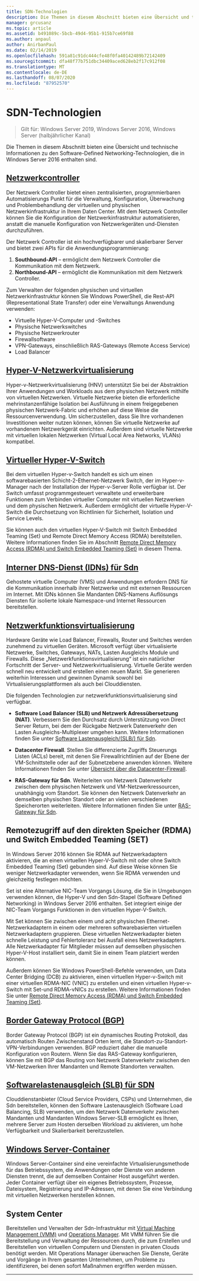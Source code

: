 ```yaml
---
title: SDN-Technologien
description: Die Themen in diesem Abschnitt bieten eine Übersicht und technische Informationen zu den Software-Defined Networking-Technologien, die in Windows Server 2016 enthalten sind.
manager: grcusanz
ms.topic: article
ms.assetid: b491089c-5bcb-49d4-95b1-915b7ce69f88
ms.author: anpaul
author: AnirbanPaul
ms.date: 02/14/2019
ms.openlocfilehash: 591a81c91dc444cfe48f0fa40142489b72142409
ms.sourcegitcommit: dfa48f77b751dbc34409aced628eb2f17c912f08
ms.translationtype: MT
ms.contentlocale: de-DE
ms.lasthandoff: 08/07/2020
ms.locfileid: "87952570"
---
```

# <a name="sdn-technologies"></a>SDN-Technologien

>Gilt für: Windows Server 2019, Windows Server 2016, Windows Server (halbjährlicher Kanal)

Die Themen in diesem Abschnitt bieten eine Übersicht und technische Informationen zu den Software-Defined Networking-Technologien, die in Windows Server 2016 enthalten sind.

## <a name="network-controller"></a>[Netzwerkcontroller](network-controller/Network-Controller.md)

Der Netzwerk Controller bietet einen zentralisierten, programmierbaren Automatisierungs Punkt für die Verwaltung, Konfiguration, Überwachung und Problembehandlung der virtuellen und physischen Netzwerkinfrastruktur in Ihrem Daten Center. Mit dem Netzwerk Controller können Sie die Konfiguration der Netzwerkinfrastruktur automatisieren, anstatt die manuelle Konfiguration von Netzwerkgeräten und-Diensten durchzuführen.

Der Netzwerk Controller ist ein hochverfügbarer und skalierbarer Server und bietet zwei APIs für die Anwendungsprogrammierung:

1. **Southbound-API** – ermöglicht dem Netzwerk Controller die Kommunikation mit dem Netzwerk.
2. **Northbound-API** – ermöglicht die Kommunikation mit dem Netzwerk Controller.

Zum Verwalten der folgenden physischen und virtuellen Netzwerkinfrastruktur können Sie Windows PowerShell, die Rest-API (Representational State Transfer) oder eine Verwaltungs Anwendung verwenden:

- Virtuelle Hyper-V-Computer und -Switches
- Physische Netzwerkswitches
- Physische Netzwerkrouter
- Firewallsoftware
- VPN-Gateways, einschließlich RAS-Gateways (Remote Access Service)
- Load Balancer

## <a name="hyper-v-network-virtualization"></a>[Hyper-V-Netzwerkvirtualisierung](hyper-v-network-virtualization/Hyper-V-Network-Virtualization.md)

Hyper-v-Netzwerkvirtualisierung (HNV) unterstützt Sie bei der Abstraktion Ihrer Anwendungen und Workloads aus dem physischen Netzwerk mithilfe von virtuellen Netzwerken. Virtuelle Netzwerke bieten die erforderliche mehrinstanzenfähige Isolation bei Ausführung in einem freigegebenen physischen Netzwerk-Fabric und erhöhen auf diese Weise die Ressourcenverwendung. Um sicherzustellen, dass Sie Ihre vorhandenen Investitionen weiter nutzen können, können Sie virtuelle Netzwerke auf vorhandenem Netzwerkgerät einrichten. Außerdem sind virtuelle Netzwerke mit virtuellen lokalen Netzwerken (Virtual Local Area Networks, VLANs) kompatibel.

## <a name="hyper-v-virtual-switch"></a>[Virtueller Hyper-V-Switch](../../../virtualization/hyper-v-virtual-switch/Hyper-V-Virtual-Switch.md)

Bei dem virtuellen Hyper-v-Switch handelt es sich um einen softwarebasierten Schicht-2-Ethernet-Netzwerk Switch, der im Hyper-v-Manager nach der Installation der Hyper-v-Server Rolle verfügbar ist. Der Switch umfasst programmgesteuert verwaltete und erweiterbare Funktionen zum Verbinden virtueller Computer mit virtuellen Netzwerken und dem physischen Netzwerk. Außerdem ermöglicht der virtuelle Hyper-V-Switch die Durchsetzung von Richtlinien für Sicherheit, Isolation und Service Levels.

Sie können auch den virtuellen Hyper-V-Switch mit Switch Embedded Teaming (Set) und Remote Direct Memory Access (RDMA) bereitstellen. Weitere Informationen finden Sie im Abschnitt [Remote Direct Memory Access (RDMA) und Switch Embedded Teaming (Set)](#remote-direct-memory-access-rdma-and-switch-embedded-teaming-set) in diesem Thema.

## <a name="internal-dns-service-idns-for-sdn"></a>[Interner DNS-Dienst (IDNs) für Sdn](Idns-for-Sdn.md)

Gehostete virtuelle Computer (VMS) und Anwendungen erfordern DNS für die Kommunikation innerhalb ihrer Netzwerke und mit externen Ressourcen im Internet. Mit IDNs können Sie Mandanten DNS-Namens Auflösungs Diensten für isolierte lokale Namespace-und Internet Ressourcen bereitstellen.

## <a name="network-function-virtualization"></a>[Netzwerkfunktionsvirtualisierung](network-function-virtualization/Network-Function-Virtualization.md)

Hardware Geräte wie Load Balancer, Firewalls, Router und Switches werden zunehmend zu virtuellen Geräten. Microsoft verfügt über virtualisierte Netzwerke, Switches, Gateways, NATs, Lasten Ausgleichs Module und Firewalls. Diese „Netzwerkfunktionsvirtualisierung“ ist ein natürlicher Fortschritt der Server- und Netzwerkvirtualisierung. Virtuelle Geräte werden schnell neu entwickelt und erstellen einen neuen Markt. Sie generieren weiterhin Interessen und gewinnen Dynamik sowohl bei Virtualisierungsplattformen als auch bei Clouddiensten.

Die folgenden Technologien zur netzwerkfunktionsvirtualisierung sind verfügbar.

-   **Software Load Balancer (SLB) und Netzwerk Adressübersetzung (NAT)**. Verbessern Sie den Durchsatz durch Unterstützung von Direct Server Return, bei dem der Rückgabe Netzwerk Datenverkehr den Lasten Ausgleichs-Multiplexer umgehen kann. Weitere Informationen finden Sie unter [Software Lastenausgleich/(SLB/) für Sdn](network-function-virtualization/software-load-balancing-for-sdn.md).

-   **Datacenter Firewall**. Stellen Sie differenzierte Zugriffs Steuerungs Listen (ACLs) bereit, mit denen Sie Firewallrichtlinien auf der Ebene der VM-Schnittstelle oder auf der Subnetzebene anwenden können. Weitere Informationen finden Sie unter [Übersicht über die Datacenter-Firewall](network-function-virtualization/Datacenter-Firewall-Overview.md).

-   **RAS-Gateway für Sdn**. Weiterleiten von Netzwerk Datenverkehr zwischen dem physischen Netzwerk und VM-Netzwerkressourcen, unabhängig vom Standort. Sie können den Netzwerk Datenverkehr an demselben physischen Standort oder an vielen verschiedenen Speicherorten weiterleiten. Weitere Informationen finden Sie unter [RAS-Gateway für Sdn](network-function-virtualization/RAS-Gateway-for-SDN.md).

## <a name="remote-direct-memory-access-rdma-and-switch-embedded-teaming-set"></a>Remotezugriff auf den direkten Speicher (RDMA) und Switch Embedded Teaming (SET)
In Windows Server 2016 können Sie RDMA auf Netzwerkadaptern aktivieren, die an einen virtuellen Hyper-V-Switch mit oder ohne Switch Embedded Teaming (Set) gebunden sind. Auf diese Weise können Sie weniger Netzwerkadapter verwenden, wenn Sie RDMA verwenden und gleichzeitig festlegen möchten.

Set ist eine Alternative NIC-Team Vorgangs Lösung, die Sie in Umgebungen verwenden können, die Hyper-V und den Sdn-Stapel (Software Defined Networking) in Windows Server 2016 enthalten. Set integriert einige der NIC-Team Vorgangs Funktionen in den virtuellen Hyper-V-Switch.

Mit Set können Sie zwischen einem und acht physischen Ethernet-Netzwerkadaptern in einem oder mehreren softwarebasierten virtuellen Netzwerkadaptern gruppieren. Diese virtuellen Netzwerkadapter bieten schnelle Leistung und Fehlertoleranz bei Ausfall eines Netzwerkadapters.
Alle Netzwerkadapter für Mitglieder müssen auf demselben physischen Hyper-V-Host installiert sein, damit Sie in einem Team platziert werden können.

Außerdem können Sie Windows PowerShell-Befehle verwenden, um Data Center Bridging (DCB) zu aktivieren, einen virtuellen Hyper-v-Switch mit einer virtuellen RDMA-NIC (VNIC) zu erstellen und einen virtuellen Hyper-v-Switch mit Set-und RDMA-vNICs zu erstellen. Weitere Informationen finden Sie unter [Remote Direct Memory Access (RDMA) und Switch Embedded Teaming (Set)](https://docs.microsoft.com/windows-server/virtualization/hyper-v-virtual-switch/rdma-and-switch-embedded-teaming.md).

## <a name="border-gateway-protocol-bgp"></a>[Border Gateway Protocol (BGP)](../../../remote/remote-access/bgp/Border-Gateway-Protocol-BGP.md)

Border Gateway Protocol (BGP) ist ein dynamisches Routing Protokoll, das automatisch Routen Zwischenstand Orten lernt, die Standort-zu-Standort-VPN-Verbindungen verwenden. BGP reduziert daher die manuelle Konfiguration von Routern.   Wenn Sie das RAS-Gateway konfigurieren, können Sie mit BGP das Routing von Netzwerk Datenverkehr zwischen den VM-Netzwerken Ihrer Mandanten und Remote Standorten verwalten.

## <a name="software-load-balancing-slb-for-sdn"></a>[Softwarelastenausgleich (SLB) für SDN](network-function-virtualization/software-load-balancing-for-sdn.md)
Clouddienstanbieter (Cloud Service Providers, CSPs) und Unternehmen, die Sdn bereitstellen, können den Software Lastenausgleich (Software Load Balancing, SLB) verwenden, um den Netzwerk Datenverkehr zwischen Mandanten und Mandanten Windows Server-SLB ermöglicht es Ihnen, mehrere Server zum Hosten derselben Workload zu aktivieren, um hohe Verfügbarkeit und Skalierbarkeit bereitzustellen.

## <a name="windows-server-containers"></a>[Windows Server-Container](Containers/Container-networking-overview.md)

Windows Server-Container sind eine vereinfachte Virtualisierungsmethode für das Betriebssystem, die Anwendungen oder Dienste von anderen Diensten trennt, die auf demselben Container Host ausgeführt werden. Jeder Container verfügt über ein eigenes Betriebssystem, Prozesse, Dateisystem, Registrierung und IP-Adressen, mit denen Sie eine Verbindung mit virtuellen Netzwerken herstellen können.

## <a name="system-center"></a>System Center

Bereitstellen und Verwalten der Sdn-Infrastruktur mit [Virtual Machine Management (VMM)](https://docs.microsoft.com/system-center/vmm/) und [Operations Manager](https://docs.microsoft.com/system-center/scom/). Mit VMM führen Sie die Bereitstellung und Verwaltung der Ressourcen durch, die zum Erstellen und Bereitstellen von virtuellen Computern und Diensten in privaten Clouds benötigt werden.  Mit Operations Manager überwachen Sie Dienste, Geräte und Vorgänge in Ihrem gesamten Unternehmen, um Probleme zu identifizieren, bei denen sofort Maßnahmen ergriffen werden müssen.


---